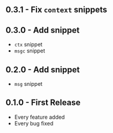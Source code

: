 ## 0.3.1 - Fix `context` snippets

## 0.3.0 - Add snippet
* `ctx` snippet
* `msgc` snippet

## 0.2.0 - Add snippet
* `msg` snippet

## 0.1.0 - First Release
* Every feature added
* Every bug fixed
